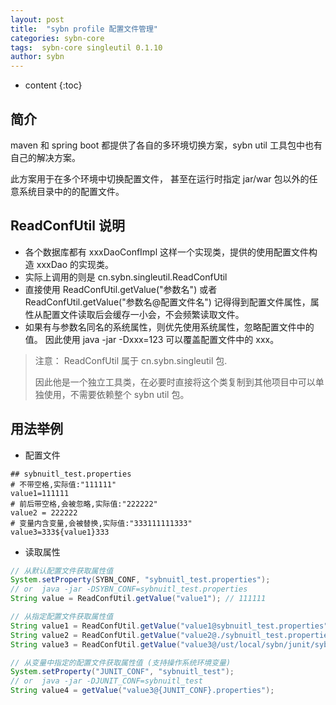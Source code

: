 ```yaml
---
layout: post
title:  "sybn profile 配置文件管理"
categories: sybn-core
tags:  sybn-core singleutil 0.1.10
author: sybn
---
```


* content
{:toc}

## 简介
maven 和 spring boot 都提供了各自的多环境切换方案，sybn util 工具包中也有自己的解决方案。 

此方案用于在多个环境中切换配置文件， 甚至在运行时指定 jar/war 包以外的任意系统目录中的的配置文件。





## ReadConfUtil 说明
- 各个数据库都有 xxxDaoConfImpl 这样一个实现类，提供的使用配置文件构造 xxxDao 的实现类。
- 实际上调用的则是 cn.sybn.singleutil.ReadConfUtil
- 直接使用 ReadConfUtil.getValue("参数名") 或者  ReadConfUtil.getValue("参数名@配置文件名") 记得得到配置文件属性，属性从配置文件读取后会缓存一小会，不会频繁读取文件。
- 如果有与参数名同名的系统属性，则优先使用系统属性，忽略配置文件中的值。 因此使用 java -jar -Dxxx=123 可以覆盖配置文件中的 xxx。
> 注意： ReadConfUtil 属于 cn.sybn.singleutil 包.
> 
> 因此他是一个独立工具类，在必要时直接将这个类复制到其他项目中可以单独使用，不需要依赖整个 sybn util 包。


## 用法举例
- 配置文件
```
## sybnuitl_test.properties
# 不带空格,实际值:"111111"
value1=111111
# 前后带空格,会被忽略,实际值:"222222"
value2 = 222222   
# 变量内含变量,会被替换,实际值:"333111111333"
value3=333${value1}333
```
- 读取属性
```java
// 从默认配置文件获取属性值
System.setProperty(SYBN_CONF, "sybnuitl_test.properties"); 
// or  java -jar -DSYBN_CONF=sybnuitl_test.properties
String value = ReadConfUtil.getValue("value1"); // 111111

// 从指定配置文件获取属性值
String value1 = ReadConfUtil.getValue("value1@sybnuitl_test.properties"); // 111111
String value2 = ReadConfUtil.getValue("value2@./sybnuitl_test.properties"); // 222222
String value3 = ReadConfUtil.getValue("value3@/ust/local/sybn/junit/sybnuitl_test.properties"); // 333111111333

// 从变量中指定的配置文件获取属性值 (支持操作系统环境变量)
System.setProperty("JUNIT_CONF", "sybnuitl_test");
// or  java -jar -DJUNIT_CONF=sybnuitl_test
String value4 = getValue("value3@{JUNIT_CONF}.properties");
```

